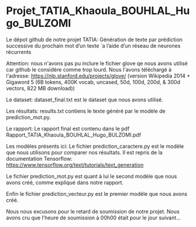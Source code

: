 # Projet_TATIA_Khaoula_BOUHLAL_Hugo_BULZOMI
Le dépot github de notre projet TATIA: Génération de texte par prédiction successive du prochain mot d’un texte `a l’aide d’un réseau de neurones récurrents

Attention: nous n'avons pas pu inclure le fichier glove qe nous avons utilisé car github le considère comme trop lourd. Nous l'avons téléchargé à l'adresse: https://nlp.stanford.edu/projects/glove/ (version Wikipedia 2014 + Gigaword 5 (6B tokens, 400K vocab, uncased, 50d, 100d, 200d, & 300d vectors, 822 MB download)) 

Le dataset:
dataset_final.txt est le dataset que nous avons utilisé.

Les résultats:
results.txt contiens le texte généré par le modèle de prediction_mot.py. 

Le rapport:
Le rapport final est contenu dans le pdf Rapport_TATIA_Khaoula_BOUHLAL_Hugo_BULZOMI.pdf

Les modèles présents ici:
Le fichier prediction_caractere.py est le modèle que nous utilisons pour comparer nos résultats. Il est repris de la documentation Tensorflow: https://www.tensorflow.org/text/tutorials/text_generation

Le fichier prediction_mot.py est quant à lui le second modèle que nous avons créé, comme expliqué dans notre rapport.

Enfin le fichier prediction_vecteur.py est le premier modèle que nous avons créé.

Nous nous excusons pour le retard de soumission de notre projet. Nous avons cru que l'heure de soumission à 00h00 était pour le jour suivant...
